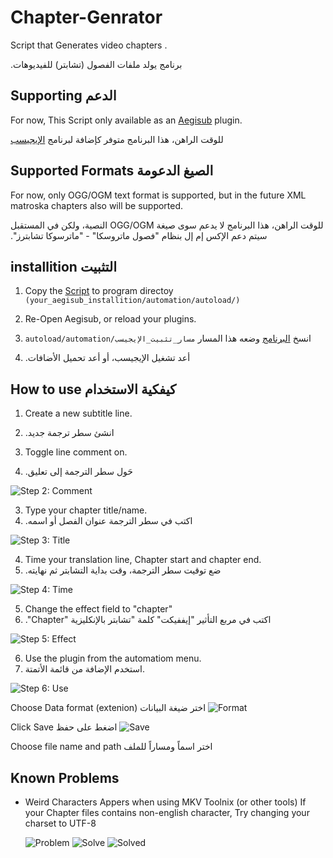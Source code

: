 # Chapter-Genrator
Script that Generates video chapters .

.برنامج يولد ملفات الفصول (تشابتر) للفيديوهات
## Supporting   الدعم
For now, This Script only available as an [Aegisub](http://www.aegisub.org/) plugin.

&#x202b; للوقت الراهن، هذا البرنامج متوفر كإضافة لبرنامج [الإيجيسب](http://www.aegisub.org/) 
## Supported Formats    الصيغ الدعومة
For now, only OGG/OGM text format is supported, but in the future XML matroska chapters also will be supported.

&#x202b;للوقت الراهن، هذا البرنامج لا يدعم سوى صيغة OGG/OGM النصية، ولكن في المستقبل سيتم دعم الإكس إم إل بنظام "فصول ماتروسكا" - "ماترسوكا تشابترز".
## installition   التثبيت
1. Copy the [Script](https://github.com/Bilal2453/Chapter-Genrator/blob/master/ChapterMaker.lua) to program directoy `(your_aegisub_installition/automation/autoload/)`
2. Re-Open Aegisub, or reload your plugins.

1. انسخ [البرنامج](https://github.com/Bilal2453/Chapter-Genrator/blob/master/ChapterMaker.lua) وضعه هذا المسار
&#x202b;`مسار_تثبيت_الإيجيسب/autoload/automation`

2. &#x202b; أعد تشغيل الإيجيسب، أو أعد تحميل الأضافات. 
## How to use   كيفكية الاستخدام
1. Create a new subtitle line.

1. &#x202b; انشئ سطر ترجمة جديد.

2. Toggle line comment on.
2. &#x202b; حَول سطر الترجمة إلى تعليق.

![Step 2: Comment](https://i.imgur.com/PBGmVEE.png)

3. Type your chapter title/name.
3. &#x202b; اكتب في سطر الترجمة عنوان الفصل أو اسمه.

![Step 3: Title](https://i.imgur.com/k6HZNcA.png)

4. Time your translation line, Chapter start and chapter end.
4. &#x202b; ضع توقيت سطر الترجمة، وقت بداية التشابتر ثم نهايته.

![Step 4: Time](https://i.imgur.com/WRI3A0w.png)

5. Change the effect field to "chapter"
5. &#x202b; اكتب في مربع التأثير "إيففيكت" كلمة "تشابتر بالإنكليزية "Chapter".

![Step 5: Effect](https://i.imgur.com/xxDZ70e.png)

6. Use the plugin from the automatiom menu.
6. استخدم الإضافة من قائمة الأتمتة.

![Step 6: Use](https://i.imgur.com/WX41IEm.png)

Choose Data format (extenion)
اختر ضيغة البيانات
![Format](https://i.imgur.com/HSdxRVm.png)

Click Save
اضغط على حفظ
![Save](https://i.imgur.com/6ogHlBK.png)


Choose file name and path
اختر اسماً ومساراً للملف

## Known Problems
- Weird Characters Appers when using MKV Toolnix (or other tools)
  If your Chapter files contains non-english character, Try changing your charset to UTF-8
  
  ![Problem](https://i.imgur.com/rQ3RfgZ.png)
  ![Solve](https://i.imgur.com/tqDTb9l.png)
  ![Solved](https://i.imgur.com/cTVmtw8.png)
